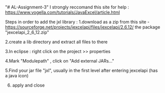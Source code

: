"# AL-Assignment-3"
I strongly reccomand this site for help :
https://www.vogella.com/tutorials/JavaExcel/article.html

Steps in order to add the jxl library :
1.download as a zip from this site - https://sourceforge.net/projects/jexcelapi/files/jexcelapi/2.6.12/
the package "jexcelapi_2_6_12.zip"

2.create a lib directory and extract all files to there

3.In eclipse : right click on the project >> properties

4.Mark "Modulepath" , click on "Add external JARs..."

5.Find your jar file "jxl", usually in the first level after entering jexcelapi (has a java icon)

6. apply and close
